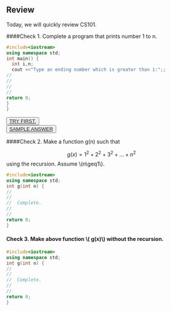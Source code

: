 ## Review

Today, we will quickly review CS101.

####Check 1. Complete a program that prints number 1 to n.

```c++
#include<iostream> 
using namespace std; 
int main() {
  int i,n;
  cout <<"Type an ending number which is greater than 1:";;
//
//
//
//
return 0;
}
}
```
<div class="btn-group btn-group-justified" role="group" aria-label="...">
  <div class="btn-group" role="group">
    <button type="button" class="btn btn-default bg-purple"><a   href="http://runnable.com/VMdcefZPp39Aqk68/cs203-review-check-1-for-c%2B%2B" target="_blank"> TRY FIRST.</a></button>
  </div>
  <!--
  <div class="btn-group" role="group">
    <button type="button" class="btn btn-default">Middle</button>
  </div>
  -->
  <div class="btn-group" role="group">
    <button type="button" class="btn btn-default bg-blue"><a   href="http://runnable.com/VMdhBgwrvLI4e1VA/cs203-review-check-1-sample-answer-for-c%2B%2B" target="_blank"> SAMPLE ANSWER</a></button>
  </div>
</div>

####Check 2. Make a function g(n) such that

$$
g(x)=1^2+2^2+3^2+\ldots+n^2
$$
using the recursion.
Assume \\(n\geq1\\).
```c++
#include<iostream> 
using namespace std; 
int g(int n) {
//
//
//  Complete.
//
//
return 0;
}

```
#### Check 3. Make above function \\( g(x)\\) without the recursion.
```c++
#include<iostream> 
using namespace std; 
int g(int n) {
//
//
//  Complete.
//
//
return 0;
}

```
<div id="disqus_thread"></div>
    <script type="text/javascript">
        /* * * CONFIGURATION VARIABLES: EDIT BEFORE PASTING INTO YOUR WEBPAGE * * */
        var disqus_shortname = 'testcs203'; // required: replace example with your forum shortname

        /* * * DON'T EDIT BELOW THIS LINE * * */
        (function() {
            var dsq = document.createElement('script'); dsq.type = 'text/javascript'; dsq.async = true;
            dsq.src = '//' + disqus_shortname + '.disqus.com/embed.js';
            (document.getElementsByTagName('head')[0] || document.getElementsByTagName('body')[0]).appendChild(dsq);
        })();
    </script>
    <noscript>Please enable JavaScript to view the <a href="https://disqus.com/?ref_noscript">comments powered by Disqus.</a></noscript>
    
